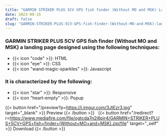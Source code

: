 ```yaml
---
title: "GARMIN STRIKER PLUS 5CV GPS fish finder (Without MO and MSK) Landing Page"
date: 2023-09-15
draft: false
slug: "GARMIN-STRIKER-PLUS-5CV-GPS-fish-finder-(Without-MO-and-MSK)-landing-page"
---
```

### __GARMIN STRIKER PLUS 5CV GPS fish finder (Without MO and MSK)__ a __landing page__ designed using the following techniques:
- {{< icon "code" >}}: HTML
- {{< icon "eye" >}}: CSS
- {{< icon "wand-magic-sparkles" >}}: Javascript  

### It is characterized by the following:
- {{< icon "star" >}}: Responsive
- {{< icon "heart-empty" >}}:  Popup

<!--adsense-->

{{< button href="/preview?p=https://i.imgur.com/3JtEzr3.jpg" target="_blank" >}}
Preview
{{< /button >}} &nbsp; {{< button href="/redirect?r=https://www.mediafire.com/file/ogtcda7n2i6pir4/GARMIN+STRIKER+PLUS+5CV+GPS+fish+finder+(Without+MO+and+MSK).zip/file" target="_self" >}}
Download
{{< /button >}}